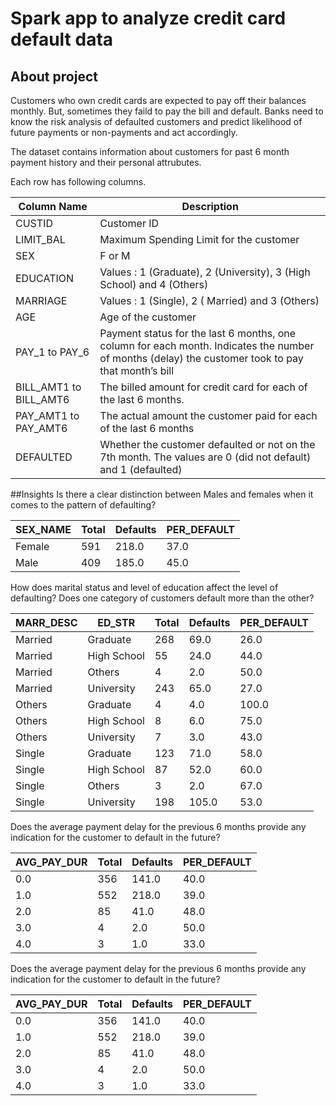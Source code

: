 # Spark app to analyze credit card default data

## About project
Customers who own credit cards are expected to pay off their balances monthly. But, sometimes they faild to pay the bill and default.
Banks need to know the risk analysis of defaulted customers and predict likelihood of future payments or non-payments and 
act accordingly.

The dataset contains information about customers for past 6 month payment history
and their personal attrubutes.

Each row has following columns.

Column Name   | Description
------------- | -------------
CUSTID        | Customer ID
LIMIT_BAL     | Maximum Spending Limit for the customer
SEX           | F or M
EDUCATION     | Values : 1 (Graduate), 2 (University), 3 (High School) and 4 (Others)
MARRIAGE      | Values : 1 (Single), 2 ( Married) and 3 (Others)
AGE           | Age of the customer
PAY_1 to PAY_6          | Payment status for the last 6 months, one column for each month. Indicates the number of months (delay) the customer took to pay that month’s bill
BILL_AMT1 to BILL_AMT6  | The billed amount for credit card for each of the last 6 months.
PAY_AMT1 to PAY_AMT6    | The actual amount the customer paid for each of the last 6 months
DEFAULTED               | Whether the customer defaulted or not on the 7th month. The values are 0 (did not default) and 1 (defaulted)

##Insights
Is there a clear distinction between Males and females when it comes to the pattern of
defaulting? 

SEX_NAME  | Total | Defaults  | PER_DEFAULT
----------|-------|-----------|-------------
Female    | 591   | 218.0     | 37.0
Male      | 409   | 185.0     | 45.0

How does marital status and level of education affect the level of defaulting? Does one category
of customers default more than the other?

|MARR_DESC| ED_STR|Total|Defaults|PER_DEFAULT|
|---------|-----------|-----|--------|-----------|
| Married| Graduate| 268| 69.0| 26.0|
| Married|High School| 55| 24.0| 44.0|
| Married| Others| 4| 2.0| 50.0|
| Married| University| 243| 65.0| 27.0|
| Others| Graduate| 4| 4.0| 100.0|
| Others|High School| 8| 6.0| 75.0|
| Others| University| 7| 3.0| 43.0|
| Single| Graduate| 123| 71.0| 58.0|
| Single|High School| 87| 52.0| 60.0|
| Single| Others| 3| 2.0| 67.0|
| Single| University| 198| 105.0| 53.0|

Does the average payment delay for the previous 6 months provide any indication for the
customer to default in the future?

|AVG_PAY_DUR|Total|Defaults|PER_DEFAULT|
|-----------|-----|--------|-----------|
| 0.0| 356| 141.0| 40.0|
| 1.0| 552| 218.0| 39.0|
| 2.0| 85| 41.0| 48.0|
| 3.0| 4| 2.0| 50.0|
| 4.0| 3| 1.0| 33.0|

Does the average payment delay for the previous 6 months provide any indication for the
customer to default in the future?

|AVG_PAY_DUR|Total|Defaults|PER_DEFAULT|
------------|-----|--------|-----------|
| 0.0| 356| 141.0| 40.0|
| 1.0| 552| 218.0| 39.0|
| 2.0| 85| 41.0| 48.0|
| 3.0| 4| 2.0| 50.0|
| 4.0| 3| 1.0| 33.0|





